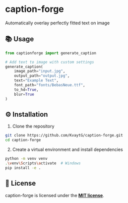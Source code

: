 # caption-forge

Automatically overlay perfectly fitted text on image

## 📚 Usage
```python
from captionforge import generate_caption

# Add text to image with custom settings
generate_caption(
    image_path="input.jpg",
    output_path="output.jpg",
    text="Example Text",
    font_path="fonts/BebasNeue.ttf",
    to_hd=True,
    blur=True
)
```

## ⚙️ Installation
1. Clone the repository
```bash
git clone https://github.com/KvaytG/caption-forge.git
cd caption-forge
```
2. Create a virtual environment and install dependencies
```bash
python -m venv venv
.\venv\Scripts\activate  # Windows
pip install -e .
```

## 📜 License
caption-forge is licensed under the **[MIT license](https://opensource.org/license/mit)**.
